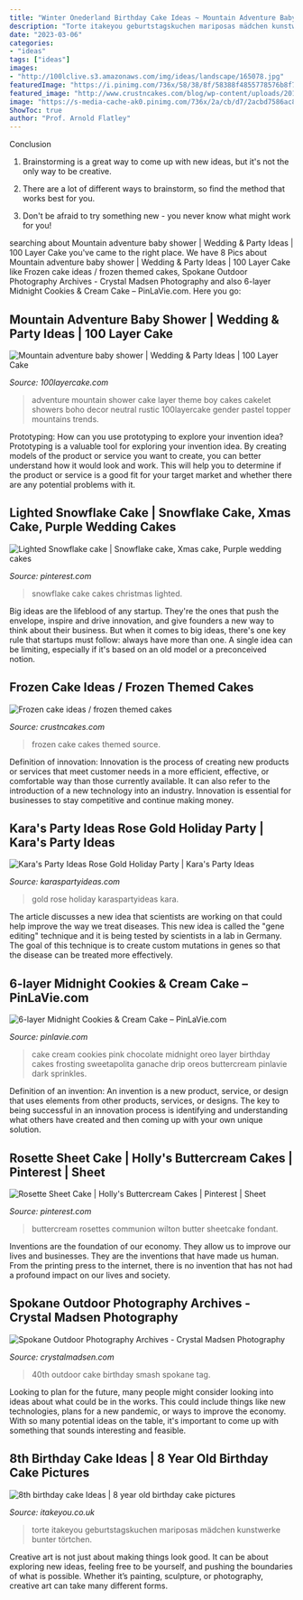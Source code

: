 ```yaml
---
title: "Winter Onederland Birthday Cake Ideas ~ Mountain Adventure Baby Shower"
description: "Torte itakeyou geburtstagskuchen mariposas mädchen kunstwerke bunter törtchen"
date: "2023-03-06"
categories:
- "ideas"
tags: ["ideas"]
images:
- "http://100lclive.s3.amazonaws.com/img/ideas/landscape/165078.jpg"
featuredImage: "https://i.pinimg.com/736x/58/38/8f/58388f4855778576b8f77ff4c4b59bf1--snowflake-cake-snowflakes.jpg"
featured_image: "http://www.crustncakes.com/blog/wp-content/uploads/2015/07/f3fd01060fca11cd0d31d7c768245f1a.jpg"
image: "https://s-media-cache-ak0.pinimg.com/736x/2a/cb/d7/2acbd7586ac8e1ac66557f5d9d0db9b4.jpg"
ShowToc: true
author: "Prof. Arnold Flatley"
---
```



Conclusion
1. Brainstorming is a great way to come up with new ideas, but it's not the only way to be creative.
2. There are a lot of different ways to brainstorm, so find the method that works best for you.

3. Don't be afraid to try something new - you never know what might work for you!

	

		
searching about Mountain adventure baby shower | Wedding &amp; Party Ideas | 100 Layer Cake you've came to the right place. We have 8 Pics about Mountain adventure baby shower | Wedding &amp; Party Ideas | 100 Layer Cake like Frozen cake ideas / frozen themed cakes, Spokane Outdoor Photography Archives - Crystal Madsen Photography and also 6-layer Midnight Cookies &amp; Cream Cake – PinLaVie.com. Here you go:
		
    
## Mountain Adventure Baby Shower | Wedding &amp; Party Ideas | 100 Layer Cake

<img loading=lazy src="http://100lclive.s3.amazonaws.com/img/ideas/landscape/165078.jpg" onerror="this.onerror=null;this.src='https://tse2.mm.bing.net/th?id=OIP.VRU2QS9URFUOy6y8iARoHgHaLH&amp;pid=15.1';" alt="Mountain adventure baby shower | Wedding &amp; Party Ideas | 100 Layer Cake">

_Source: 100layercake.com_

>adventure mountain shower cake layer theme boy cakes cakelet showers boho decor neutral rustic 100layercake gender pastel topper mountains trends. 

	

Prototyping: How can you use prototyping to explore your invention idea?
Prototyping is a valuable tool for exploring your invention idea. By creating models of the product or service you want to create, you can better understand how it would look and work. This will help you to determine if the product or service is a good fit for your target market and whether there are any potential problems with it.

    
## Lighted Snowflake Cake | Snowflake Cake, Xmas Cake, Purple Wedding Cakes

<img loading=lazy src="https://i.pinimg.com/736x/58/38/8f/58388f4855778576b8f77ff4c4b59bf1--snowflake-cake-snowflakes.jpg" onerror="this.onerror=null;this.src='https://tse4.mm.bing.net/th?id=OIP.YqxuXRno8ATp-LzEPsNLAAHaKf&amp;pid=15.1';" alt="Lighted Snowflake cake | Snowflake cake, Xmas cake, Purple wedding cakes">

_Source: pinterest.com_

>snowflake cake cakes christmas lighted. 

	

Big ideas are the lifeblood of any startup. They're the ones that push the envelope, inspire and drive innovation, and give founders a new way to think about their business. But when it comes to big ideas, there's one key rule that startups must follow: always have more than one. A single idea can be limiting, especially if it's based on an old model or a preconceived notion.

    
## Frozen Cake Ideas / Frozen Themed Cakes

<img loading=lazy src="http://www.crustncakes.com/blog/wp-content/uploads/2015/07/f3fd01060fca11cd0d31d7c768245f1a.jpg" onerror="this.onerror=null;this.src='https://tse3.mm.bing.net/th?id=OIP.tpFAlPzfKz0djARiZ7YTCwHaK0&amp;pid=15.1';" alt="Frozen cake ideas / frozen themed cakes">

_Source: crustncakes.com_

>frozen cake cakes themed source. 

	

Definition of innovation:
Innovation is the process of creating new products or services that meet customer needs in a more efficient, effective, or comfortable way than those currently available. It can also refer to the introduction of a new technology into an industry. Innovation is essential for businesses to stay competitive and continue making money.

    
## Kara&#039;s Party Ideas Rose Gold Holiday Party | Kara&#039;s Party Ideas

<img loading=lazy src="https://karaspartyideas.com/wp-content/uploads/2017/12/Rose-Gold-Holiday-Party-via-Karas-Party-Ideas-KarasPartyIdeas.com13.jpeg" onerror="this.onerror=null;this.src='https://tse2.mm.bing.net/th?id=OIP.HZt-TBG6Mifogb92mALJcwHaLH&amp;pid=15.1';" alt="Kara&#039;s Party Ideas Rose Gold Holiday Party | Kara&#039;s Party Ideas">

_Source: karaspartyideas.com_

>gold rose holiday karaspartyideas kara. 

	

The article discusses a new idea that scientists are working on that could help improve the way we treat diseases. This new idea is called the "gene editing" technique and it is being tested by scientists in a lab in Germany. The goal of this technique is to create custom mutations in genes so that the disease can be treated more effectively.

    
## 6-layer Midnight Cookies &amp; Cream Cake – PinLaVie.com

<img loading=lazy src="http://pinlavie.com/system/posts/pictures/4900/oreosideangle581.jpg" onerror="this.onerror=null;this.src='https://tse2.mm.bing.net/th?id=OIP.wqQHjHWr4oh7VC4im5eJAQHaLG&amp;pid=15.1';" alt="6-layer Midnight Cookies &amp; Cream Cake – PinLaVie.com">

_Source: pinlavie.com_

>cake cream cookies pink chocolate midnight oreo layer birthday cakes frosting sweetapolita ganache drip oreos buttercream pinlavie dark sprinkles. 

	

Definition of an invention:
An invention is a new product, service, or design that uses elements from other products, services, or designs. The key to being successful in an innovation process is identifying and understanding what others have created and then coming up with your own unique solution.

    
## Rosette Sheet Cake | Holly&#039;s Buttercream Cakes | Pinterest | Sheet

<img loading=lazy src="https://s-media-cache-ak0.pinimg.com/736x/2a/cb/d7/2acbd7586ac8e1ac66557f5d9d0db9b4.jpg" onerror="this.onerror=null;this.src='https://tse4.mm.bing.net/th?id=OIP.wwnydhUBi_ZSq72E2yY-jgHaJ4&amp;pid=15.1';" alt="Rosette Sheet Cake | Holly&#039;s Buttercream Cakes | Pinterest | Sheet">

_Source: pinterest.com_

>buttercream rosettes communion wilton butter sheetcake fondant. 

	

Inventions are the foundation of our economy. They allow us to improve our lives and businesses. They are the inventions that have made us human. From the printing press to the internet, there is no invention that has not had a profound impact on our lives and society.

    
## Spokane Outdoor Photography Archives - Crystal Madsen Photography

<img loading=lazy src="https://crystalmadsen.com/wp-content/uploads/2019/06/40th-bday-cake-smash-spokane-photos_011.jpg" onerror="this.onerror=null;this.src='https://tse3.mm.bing.net/th?id=OIP.QKBtWiKZFoX22MBd68GRIAHaLH&amp;pid=15.1';" alt="Spokane Outdoor Photography Archives - Crystal Madsen Photography">

_Source: crystalmadsen.com_

>40th outdoor cake birthday smash spokane tag. 

	

Looking to plan for the future, many people might consider looking into ideas about what could be in the works. This could include things like new technologies, plans for a new pandemic, or ways to improve the economy. With so many potential ideas on the table, it's important to come up with something that sounds interesting and feasible.

    
## 8th Birthday Cake Ideas | 8 Year Old Birthday Cake Pictures

<img loading=lazy src="https://www.itakeyou.co.uk/wp-content/uploads/2020/09/8th-brithday-cake-3.jpg" onerror="this.onerror=null;this.src='https://tse2.mm.bing.net/th?id=OIP.fu6M8F6WaAcepodwzHpbZgHaOU&amp;pid=15.1';" alt="8th birthday cake Ideas | 8 year old birthday cake pictures">

_Source: itakeyou.co.uk_

>torte itakeyou geburtstagskuchen mariposas mädchen kunstwerke bunter törtchen. 

	

Creative art is not just about making things look good. It can be about exploring new ideas, feeling free to be yourself, and pushing the boundaries of what is possible. Whether it’s painting, sculpture, or photography, creative art can take many different forms.


